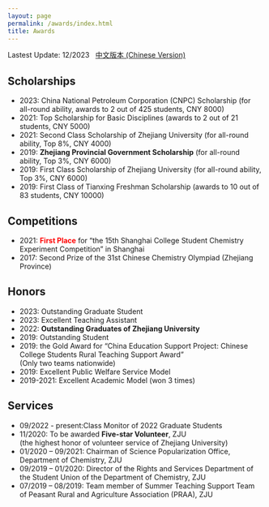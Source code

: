 ```yaml
---
layout: page
permalink: /awards/index.html
title: Awards
---
```


Lastest Update: 12/2023 &nbsp; [中文版本 (Chinese Version)](https://HgZnCH3.github.io/file/awards-zh/)

## Scholarships

- 2023: China National Petroleum Corporation (CNPC) Scholarship (for all-round ability, awards to 2 out of 425 students, CNY 8000)
- 2021: Top Scholarship for Basic Disciplines (awards to 2 out of 21 students, CNY 5000)
- 2021: Second Class Scholarship of Zhejiang University (for all-round ability, Top 8%, CNY 4000)	
- 2019: **Zhejiang Provincial Government Scholarship** (for all-round ability, Top 3%, CNY 6000)
- 2019: First Class Scholarship of Zhejiang University (for all-round ability, Top 3%, CNY 6000)
- 2019: First Class of Tianxing Freshman Scholarship (awards to 10 out of 83 students, CNY 10000)


## Competitions

- 2021: **<font color='red'>First Place</font>** for “the 15th Shanghai College Student Chemistry Experiment Competition” in Shanghai
- 2017: Second Prize of the 31st Chinese Chemistry Olympiad (Zhejiang Province)	

## Honors
- 2023: Outstanding Graduate Student
- 2023: Excellent Teaching Assistant
- 2022: **Outstanding Graduates of Zhejiang University**	
- 2019: Outstanding Student
- 2019: the Gold Award for “China Education Support Project: Chinese College Students Rural Teaching Support Award” <br>(Only two teams nationwide)
- 2019: Excellent Public Welfare Service Model
- 2019-2021: Excellent Academic Model (won 3 times)
  
## Services

- 09/2022 - present:Class Monitor of 2022 Graduate Students
- 11/2020: To be awarded **Five-star Volunteer**, ZJU<br>(the highest honor of volunteer service of Zhejiang University)
- 01/2020 – 09/2021: Chairman of Science Popularization Office, Department of Chemistry, ZJU	
- 09/2019 – 01/2020: Director of the Rights and Services Department of the Student Union of the Department of Chemistry, ZJU
- 07/2019 – 08/2019: Team member of Summer Teaching Support Team of Peasant Rural and Agriculture Association (PRAA), ZJU		
